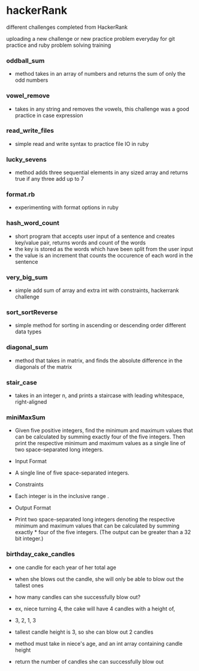 # hackerRank
different challenges completed from HackerRank

uploading a new challenge or new practice problem everyday for git practice and ruby problem solving training

### oddball_sum
* method takes in an array of numbers and returns the sum of only the odd numbers


### vowel_remove
* takes in any string and removes the vowels, this challenge was a good practice in case expression

### read_write_files
* simple read and write syntax to practice file IO in ruby

### lucky_sevens
* method adds three sequential elements in any sized array and returns true if any three add up to 7

### format.rb
* experimenting with format options in ruby

### hash_word_count
* short program that accepts user input of a sentence and creates key/value pair, returns words and count of the words
* the key is stored as the words which have been split from the user input
* the value is an increment that counts the occurence of each word in the sentence

### very_big_sum
* simple add sum of array and extra int with constraints, hackerrank challenge

### sort_sortReverse
* simple method for sorting in ascending or descending order different data types

### diagonal_sum
* method that takes in matrix, and finds the absolute difference in the 
diagonals of the matrix

### stair_case
* takes in an integer n, and prints a staircase with leading whitespace, 
right-aligned




### miniMaxSum
* Given five positive integers, find the minimum and maximum values that can be calculated by summing exactly four of the five integers. Then print the respective minimum and maximum values as a single line of two space-separated long integers.

* Input Format

* A single line of five space-separated integers.

* Constraints

* Each integer is in the inclusive range .
* Output Format

* Print two space-separated long integers denoting the respective minimum and maximum values that can be calculated by summing exactly * four of the five integers. (The output can be greater than a 32 bit integer.)

### birthday_cake_candles
* one candle for each year of her total age
* when she blows out the candle, she will only be able to blow out the tallest ones
* how many candles can she successfully blow out?

* ex, niece turning 4, the cake will have 4 candles with a height of,
* 3, 2, 1, 3
* tallest candle height is 3, so she can blow out 2 candles

* method must take in niece's age, and an int array containing candle height

* return the number of candles she can successfully blow out
